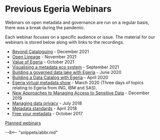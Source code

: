<!-- SPDX-License-Identifier: CC-BY-4.0 -->
<!-- Copyright Contributors to the ODPi Egeria project 2020. -->

# Previous Egeria Webinars

Webinars on open metadata and governance are run on a regular basis, there was a break during the pandemic. 

Each webinar focuses on a specific audience or issue.  The material for our webinars is stored below
along with links to the recordings.

- [Beyond Cataloguing](/education/previous-webinars/december-2021/overview) - December 2021
- [Open Lineage](/education/previous-webinars/november-2021/overview) - November 2021
- [Value of Egeria](/education/previous-webinars/october-2021/overviewd) - October 2021
- [Visualising a metadata eco system](/education/previous-webinars/september-2021/overview) - September 2021 
- [Building a governed data lake with Egeria](/education/previous-webinars/june-2020/overview) - June 2020
- [Building a Data Catalog with Egeria](/education/previous-webinars/april-2020/overview) - April 2020
- [Egeria virtual metadata show](/education/previous-webinars/march-2020/overview) - March 2020 (Three days of topics relating to Egeria from ING, IBM and SAS).
- [New Approaches to Managing Access to Sensitive Data](december-2019/overview) - December 2019
- [Managing data privacy](/education/previous-webinars/july-2018/overview) - July 2018
- [Metadata standards](/education/previous-webinars/april-2018/overview) - April 2018
- [Free your metadata](/education/previous-webinars/october-2017/overview) - October 2017

[Planned webinars](/education/planned-webinars/overview)

--8<-- "snippets/abbr.md"

